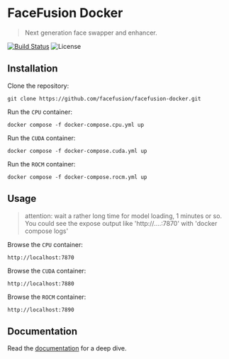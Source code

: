 FaceFusion Docker
=================

> Next generation face swapper and enhancer.

[![Build Status](https://img.shields.io/github/actions/workflow/status/facefusion/facefusion-docker/ci.yml.svg?branch=master)](https://github.com/facefusion/facefusion-docker/actions?query=workflow:ci)
![License](https://img.shields.io/badge/license-MIT-green)


Installation
------------

Clone the repository:

```
git clone https://github.com/facefusion/facefusion-docker.git
```

Run the `CPU` container:

```
docker compose -f docker-compose.cpu.yml up
```

Run the `CUDA` container:

```
docker compose -f docker-compose.cuda.yml up
```

Run the `ROCM` container:

```
docker compose -f docker-compose.rocm.yml up
```


Usage
-----
> attention: wait a rather long time for model loading, 1 minutes or so. You could see the expose output like 'http://....:7870' with 'docker compose logs'

Browse the `CPU` container:

```
http://localhost:7870
```

Browse the `CUDA` container:

```
http://localhost:7880
```

Browse the `ROCM` container:

```
http://localhost:7890
```


Documentation
-------------

Read the [documentation](https://docs.facefusion.io) for a deep dive.
